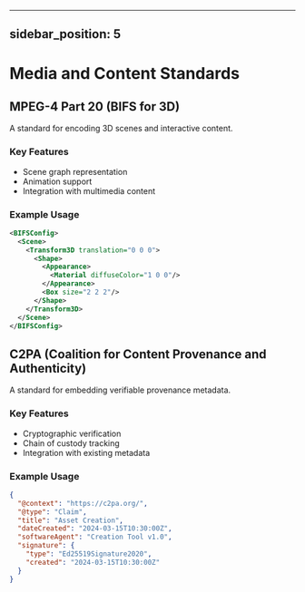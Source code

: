 <!-- Path: /docs/standards/media-content.md -->
---
sidebar_position: 5
---

# Media and Content Standards

## MPEG-4 Part 20 (BIFS for 3D)
A standard for encoding 3D scenes and interactive content.

### Key Features
- Scene graph representation
- Animation support
- Integration with multimedia content

### Example Usage
```xml
<BIFSConfig>
  <Scene>
    <Transform3D translation="0 0 0">
      <Shape>
        <Appearance>
          <Material diffuseColor="1 0 0"/>
        </Appearance>
        <Box size="2 2 2"/>
      </Shape>
    </Transform3D>
  </Scene>
</BIFSConfig>
```

## C2PA (Coalition for Content Provenance and Authenticity)
A standard for embedding verifiable provenance metadata.

### Key Features
- Cryptographic verification
- Chain of custody tracking
- Integration with existing metadata

### Example Usage
```json
{
  "@context": "https://c2pa.org/",
  "@type": "Claim",
  "title": "Asset Creation",
  "dateCreated": "2024-03-15T10:30:00Z",
  "softwareAgent": "Creation Tool v1.0",
  "signature": {
    "type": "Ed25519Signature2020",
    "created": "2024-03-15T10:30:00Z"
  }
}
